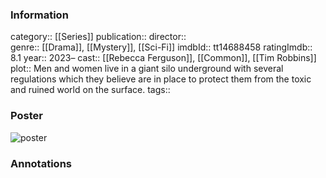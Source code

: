 ### Information
category:: [[Series]]
publication:: 
director::  
genre:: [[Drama]], [[Mystery]], [[Sci-Fi]]
imdbId:: tt14688458
ratingImdb:: 8.1
year:: 2023–
cast:: [[Rebecca Ferguson]], [[Common]], [[Tim Robbins]]
plot:: Men and women live in a giant silo underground with several regulations which they believe are in place to protect them from the toxic and ruined world on the surface.
tags::


### Poster
![poster](https://m.media-amazon.com/images/M/MV5BNTk3MGJkZGItNzRjYy00MDhiLWExMjUtOWU2Njc3YWRmOWE3XkEyXkFqcGdeQXVyMjkwOTAyMDU@._V1_SX300.jpg)


### Annotations
